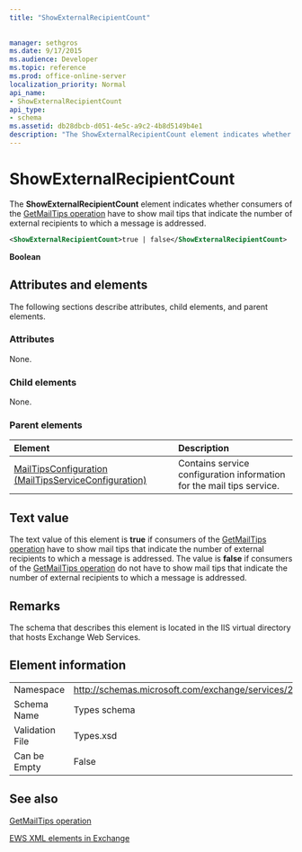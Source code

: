 ```yaml
---
title: "ShowExternalRecipientCount"
 
 
manager: sethgros
ms.date: 9/17/2015
ms.audience: Developer
ms.topic: reference
ms.prod: office-online-server
localization_priority: Normal
api_name:
- ShowExternalRecipientCount
api_type:
- schema
ms.assetid: db28dbcb-d051-4e5c-a9c2-4b8d5149b4e1
description: "The ShowExternalRecipientCount element indicates whether consumers of the GetMailTips operation have to show mail tips that indicate the number of external recipients to which a message is addressed."
---
```


# ShowExternalRecipientCount

The **ShowExternalRecipientCount** element indicates whether consumers of the [GetMailTips operation](getmailtips-operation.md) have to show mail tips that indicate the number of external recipients to which a message is addressed. 
  
```XML
<ShowExternalRecipientCount>true | false</ShowExternalRecipientCount>
```

 **Boolean**
## Attributes and elements

The following sections describe attributes, child elements, and parent elements.
  
### Attributes

None.
  
### Child elements

None.
  
### Parent elements

|**Element**|**Description**|
|:-----|:-----|
|[MailTipsConfiguration (MailTipsServiceConfiguration)](mailtipsconfiguration-mailtipsserviceconfiguration.md) <br/> |Contains service configuration information for the mail tips service.  <br/> |
   
## Text value

The text value of this element is **true** if consumers of the [GetMailTips operation](getmailtips-operation.md) have to show mail tips that indicate the number of external recipients to which a message is addressed. The value is **false** if consumers of the [GetMailTips operation](getmailtips-operation.md) do not have to show mail tips that indicate the number of external recipients to which a message is addressed. 
  
## Remarks

The schema that describes this element is located in the IIS virtual directory that hosts Exchange Web Services.
  
## Element information

|||
|:-----|:-----|
|Namespace  <br/> |http://schemas.microsoft.com/exchange/services/2006/types  <br/> |
|Schema Name  <br/> |Types schema  <br/> |
|Validation File  <br/> |Types.xsd  <br/> |
|Can be Empty  <br/> |False  <br/> |
   
## See also



[GetMailTips operation](getmailtips-operation.md)


[EWS XML elements in Exchange](ews-xml-elements-in-exchange.md)

